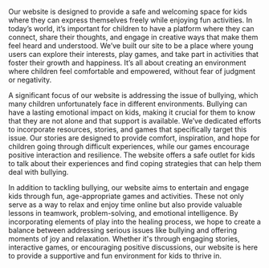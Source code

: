 Our website is designed to provide a safe and welcoming space for kids where they can express themselves freely while enjoying fun activities. In today’s world, it’s important for children to have a platform where they can connect, share their thoughts, and engage in creative ways that make them feel heard and understood. We’ve built our site to be a place where young users can explore their interests, play games, and take part in activities that foster their growth and happiness. It’s all about creating an environment where children feel comfortable and empowered, without fear of judgment or negativity.

A significant focus of our website is addressing the issue of bullying, which many children unfortunately face in different environments. Bullying can have a lasting emotional impact on kids, making it crucial for them to know that they are not alone and that support is available. We’ve dedicated efforts to incorporate resources, stories, and games that specifically target this issue. Our stories are designed to provide comfort, inspiration, and hope for children going through difficult experiences, while our games encourage positive interaction and resilience. The website offers a safe outlet for kids to talk about their experiences and find coping strategies that can help them deal with bullying.

In addition to tackling bullying, our website aims to entertain and engage kids through fun, age-appropriate games and activities. These not only serve as a way to relax and enjoy time online but also provide valuable lessons in teamwork, problem-solving, and emotional intelligence. By incorporating elements of play into the healing process, we hope to create a balance between addressing serious issues like bullying and offering moments of joy and relaxation. Whether it's through engaging stories, interactive games, or encouraging positive discussions, our website is here to provide a supportive and fun environment for kids to thrive in.
